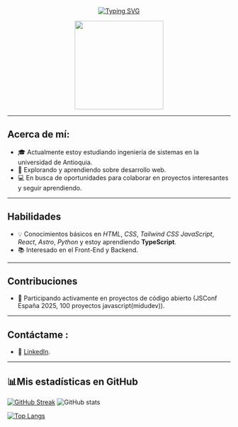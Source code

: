 <p align= "center">
<a href="https://git.io/typing-svg"><img src="https://readme-typing-svg.herokuapp.com?font=Agbalumo&size=35&pause=1000&color=009FF7&center=true&random=false&width=520&height=60&lines=Soy+Esteban+Casta%C3%B1o;Desarrollador+Fullstack;¡+Bienvenido+a+mi+perfil+!" alt="Typing SVG" /></a>
</p>

<div id="header" align="center">
  <img src="https://media.giphy.com/media/qgQUggAC3Pfv687qPC/giphy.gif" width=200 >
</div>


---

## Acerca de mí:
- 🎓 Actualmente estoy estudiando ingeniería de sistemas en la universidad de Antioquia.
- 🌱 Explorando y aprendiendo sobre desarrollo web.
- 💻 En busca de oportunidades para colaborar en proyectos interesantes y seguir aprendiendo.
---

## Habilidades
- 💡 Conocimientos básicos en *HTML*, *CSS*, *Tailwind CSS* *JavaScript*, *React*, *Astro*, *Python* y estoy aprendiendo **TypeScript**.
- 📚 Interesado en el Front-End y Backend.
---

## Contribuciones
- 👥 Participando activamente en proyectos de código abierto (JSConf España 2025, 100 proyectos javascript(midudev)).

---


 ## Contáctame :
- 💼 [LinkedIn](https://www.linkedin.com/in/estebanandresc/).

---  
  
  

<div id="estadisticas" align="left">
 
 ## 📊Mis estadísticas en GitHub
  
 [![GitHub Streak](https://streak-stats.demolab.com?user=estebancastano&theme=dark&mode=weekly)](https://git.io/streak-stats)
 ![GitHub stats](https://github-readme-stats.vercel.app/api?username=estebancastano&show_icons=true&theme=onedark)
  
 [![Top Langs](https://github-readme-stats.vercel.app/api/top-langs/?username=estebancastano&theme=dark&layout=compact)](https://github.com/anuraghazra/github-readme-stats)
  
 <!--[![Ashutosh's github activity graph](https://github-readme-activity-graph.cyclic.app/graph?username=estebancastano&theme=react-dark)](https://github.com/ashutosh00710/github-readme-activity-graph)
</div>-->
